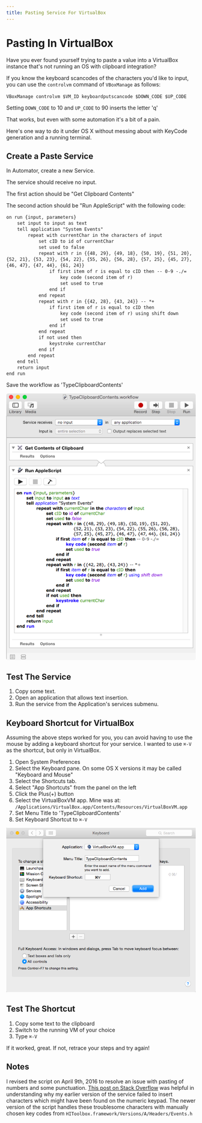 ```yaml
---
title: Pasting Service For VirtualBox
---
```

<meta http-equiv='Content-Type' content='text/html; charset=utf-8' />

Pasting In VirtualBox
=====================

Have you ever found yourself trying to paste a value into a VirtualBox
instance that's not running an OS with clipboard integration?

If you know the keyboard scancodes of the characters you'd like to
input, you can use the `controlvm` command of `VBoxManage` as follows:

`VBoxManage controlvm $VM_ID keyboardputscancode $DOWN_CODE $UP_CODE`

Setting `DOWN_CODE` to 10 and `UP_CODE` to 90 inserts the letter 'q'

That works, but even with some automation it's a bit of a pain.


Here's one way to do it under OS X without messing about with KeyCode
generation and a running terminal.

Create a Paste Service
----------------------

In Automator, create a new Service.

The service should receive no input.

The first action should be "Get Clipboard Contents"

The second action should be "Run AppleScript" with the following code:

``` applescript
on run {input, parameters}
    set input to input as text
    tell application "System Events"
        repeat with currentChar in the characters of input
            set cID to id of currentChar
            set used to false
            repeat with r in {{48, 29}, {49, 18}, {50, 19}, {51, 20}, {52, 21}, {53, 23}, {54, 22}, {55, 26}, {56, 28}, {57, 25}, {45, 27}, {46, 47}, {47, 44}, {61, 24}}
                if first item of r is equal to cID then -- 0-9 -./=
                    key code (second item of r)
                    set used to true
                end if
            end repeat
            repeat with r in {{42, 28}, {43, 24}} -- *+
                if first item of r is equal to cID then
                    key code (second item of r) using shift down
                    set used to true
                end if
            end repeat
            if not used then
                keystroke currentChar
            end if
        end repeat
    end tell
    return input
end run
```

Save the workflow as 'TypeClipboardContents'


![This is what TypeClipboardContents.workflow looks like in Automator](images/type-clipboard-contents-workflow.png "Automator Workflow Screenshot")

Test The Service
----------------

1. Copy some text.
2. Open an application that allows text insertion.
3. Run the service from the Application's services submenu.


Keyboard Shortcut for VirtualBox
--------------------------------

Assuming the above steps worked for you, you can avoid having to use
the mouse by adding a keyboard shortcut for your service. I wanted to
use `⌘-V` as the shortcut, but only in VirtualBox.

1. Open System Preferences
2. Select the Keyboard pane. On some OS X versions it may be called
"Keyboard and Mouse"
3. Select the Shortcuts tab.
4. Select "App Shortcuts" from the panel on the left
5. Click the Plus(+) button
6. Select the VirtualBoxVM app. Mine was at:
`/Applications/VirtualBox.app/Contents/Resources/VirtualBoxVM.app`
7. Set Menu Title to 'TypeClipboardContents'
8. Set Keyboard Shortcut to `⌘-V`

![Establishing the keyboard shortcut](images/type-clipboard-contents-shortcut.png "Shortcut Configuration Screenshot")

Test The Shortcut
-----------------

1. Copy some text to the clipboard
2. Switch to the running VM of your choice
3. Type `⌘-V`

If it worked, great. If not, retrace your steps and try again!

Notes
-----

I revised the script on April 9th, 2016 to resolve an issue with
pasting of numbers and some
punctuation. [This post on Stack Overflow](http://apple.stackexchange.com/questions/142986/applescript-keystroke-ignoring-numbers)
was helpful in understanding why my earlier version of the service
failed to insert characters which might have been found on the numeric
keypad. The newer version of the script handles these troublesome
characters with manually chosen key codes from
`HIToolbox.framework/Versions/A/Headers/Events.h`
